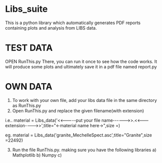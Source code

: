 # Libs_suite
This is a python library which automatically generates PDF reports containing plots and analysis from LIBS data.

# TEST DATA
OPEN RunThis.py
There, you can run it once to see how the code works. 
It will produce some plots and ultimately save it in a pdf file named report.py
# OWN DATA
1. To work with your own file, add your libs data file in the same directory as RunThis.py
2. Open RunThis.py and replace the given filename(with extension)

i.e.. material = Libs_data('<<-----put your file name------>>.<<---extension---->>',title="<-material name here->",size =<no of points>)

eg. material = Libs_data('granite_MechelleSpect.asc',title="Granite",size =22492)

3. Run the file RunThis.py. making sure you have the following libraries
    a) Mathplotlib
    b) Numpy
    c) 



